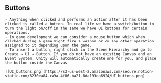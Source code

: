 ## Buttons
    - Anything when clicked and performs an action after it has been clicked is called a button. In real life we have a switch/button to turn the light on/off in the same we have UI buttons for certain operations.
    - In game development we can consider a mouse button which when clicked during a game might fire a weapon or do any other operation assigned to it depending upon the game.
    - To insert a button, right click in the Scene Hierarchy and go to Create → UI → Button. If you do not have an existing Canvas and an Event System, Unity will automatically create one for you, and place the button inside the Canvas
    
    ![UI_buttons.png](https://s3-us-west-2.amazonaws.com/secure.notion-static.com/6230ea84-ca9a-4f86-ba21-8da193ea6924/UI_buttons.png)